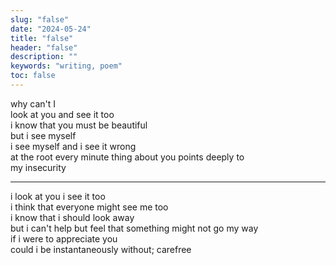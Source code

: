```yaml
---
slug: "false"
date: "2024-05-24"
title: "false"
header: "false"
description: ""
keywords: "writing, poem"
toc: false
---
```


<div class="monospace pre-wrap">
why can't I<br />
look at you
and see it too<br />
i know that you
must be beautiful<br />
but i see myself<br />
i see myself and
i see it wrong<br />
at the root
every minute
thing about you
points deeply to<br />
my insecurity<br />

<hr />

i look at you
i see it too<br />
i think that everyone
might see me too<br />
i know that i
should look away<br />
but i can't help but feel
that something might not go my way<br />
if i were to
appreciate you<br />
could i be
instantaneously
without; carefree

</div>
